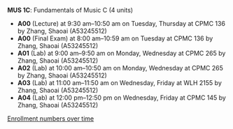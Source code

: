 **MUS 1C**: Fundamentals of Music C (4 units)

- **A00** (Lecture) at 9:30 am–10:50 am on Tuesday, Thursday at CPMC 136 by Zhang, Shaoai (A53245512)
- **A00** (Final Exam) at 8:00 am–10:59 am on Tuesday at CPMC 136 by Zhang, Shaoai (A53245512)
- **A01** (Lab) at 9:00 am–9:50 am on Monday, Wednesday at CPMC 265 by Zhang, Shaoai (A53245512)
- **A02** (Lab) at 10:00 am–10:50 am on Monday, Wednesday at CPMC 265 by Zhang, Shaoai (A53245512)
- **A03** (Lab) at 11:00 am–11:50 am on Wednesday, Friday at WLH 2155 by Zhang, Shaoai (A53245512)
- **A04** (Lab) at 12:00 pm–12:50 pm on Wednesday, Friday at CPMC 145 by Zhang, Shaoai (A53245512)

[Enrollment numbers over time](./MUS1C.tsv)

